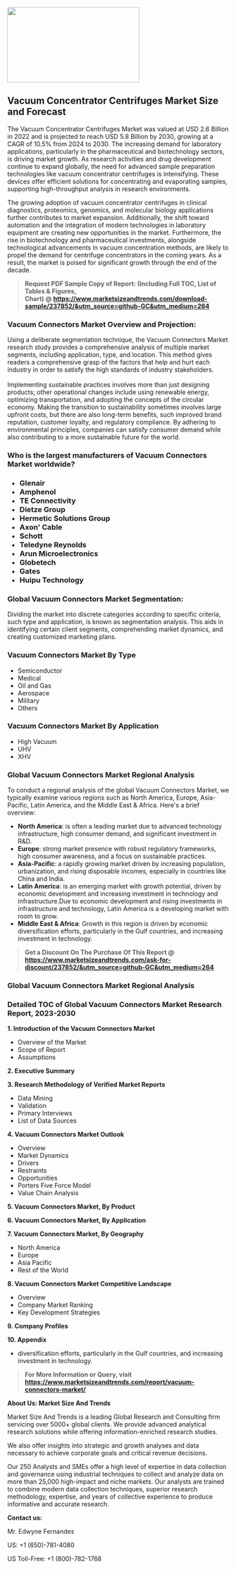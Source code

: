 <p><img class="alignnone size-medium wp-image-20088" src="https://ffe5etoiles.com/wp-content/uploads/2024/12/MST1-300x171.png" alt="" width="300" height="171" /></p><h2>Vacuum Concentrator Centrifuges Market Size and Forecast</h2><p>The Vacuum Concentrator Centrifuges Market was valued at USD 2.6 Billion in 2022 and is projected to reach USD 5.8 Billion by 2030, growing at a CAGR of 10.5% from 2024 to 2030. The increasing demand for laboratory applications, particularly in the pharmaceutical and biotechnology sectors, is driving market growth. As research activities and drug development continue to expand globally, the need for advanced sample preparation technologies like vacuum concentrator centrifuges is intensifying. These devices offer efficient solutions for concentrating and evaporating samples, supporting high-throughput analysis in research environments.</p><p>The growing adoption of vacuum concentrator centrifuges in clinical diagnostics, proteomics, genomics, and molecular biology applications further contributes to market expansion. Additionally, the shift toward automation and the integration of modern technologies in laboratory equipment are creating new opportunities in the market. Furthermore, the rise in biotechnology and pharmaceutical investments, alongside technological advancements in vacuum concentration methods, are likely to propel the demand for centrifuge concentrators in the coming years. As a result, the market is poised for significant growth through the end of the decade.</p></p><blockquote id="" class=""><strong>Request PDF Sample Copy of Report: (Including Full TOC, List of Tables &amp; Figures, Chart)&nbsp;@&nbsp;<strong><a href="https://www.marketsizeandtrends.com/download-sample/237852/&utm_source=github-GC&utm_medium=264" target="_blank">https://www.marketsizeandtrends.com/download-sample/237852/&utm_source=github-GC&utm_medium=264</a></strong></strong></blockquote><h3 id="" class="">Vacuum Connectors Market&nbsp;Overview and Projection:</h3><p id="" class="">Using a deliberate segmentation technique, the Vacuum Connectors Market research study provides a comprehensive analysis of multiple market segments, including application, type, and location. This method gives readers a comprehensive grasp of the factors that help and hurt each industry in order to satisfy the high standards of industry stakeholders. <br /> <br />Implementing sustainable practices involves more than just designing products; other operational changes include using renewable energy, optimizing transportation, and adopting the concepts of the circular economy. Making the transition to sustainability sometimes involves large upfront costs, but there are also long-term benefits, such improved brand reputation, customer loyalty, and regulatory compliance. By adhering to environmental principles, companies can satisfy consumer demand while also contributing to a more sustainable future for the world.</p><h3 id="" class="">Who is the largest manufacturers of&nbsp;Vacuum Connectors Market worldwide?</h3><h3 class=""><p><ul><li>Glenair </li><li> Amphenol </li><li> TE Connectivity </li><li> Dietze Group </li><li> Hermetic Solutions Group </li><li> Axon' Cable </li><li> Schott </li><li> Teledyne Reynolds </li><li> Arun Microelectronics </li><li> Globetech </li><li> Gates </li><li> Huipu Technology</li></ul></p></h3><h3 id="" class="">Global&nbsp;Vacuum Connectors Market Segmentation:</h3><p id="" class="">Dividing the market into discrete categories according to specific criteria, such type and application, is known as segmentation analysis. This aids in identifying certain client segments, comprehending market dynamics, and creating customized marketing plans.</p><h3 id="" class="">Vacuum Connectors Market&nbsp;By Type</h3><p><p><ul><li>Semiconductor</li><li> Medical</li><li> Oil and Gas</li><li> Aerospace</li><li> Military</li><li> Others</p></li></ul></p></p><h3 id="" class="">Vacuum Connectors Market&nbsp;By Application</h3><p class=""><p><ul><li>High Vacuum</li><li> UHV</li><li> XHV</li></ul></p></p><h3 id="" class="">Global Vacuum Connectors Market Regional Analysis</h3><p id="" class="">To conduct a regional analysis of the global Vacuum Connectors Market, we typically examine various regions such as North America, Europe, Asia-Pacific, Latin America, and the Middle East &amp; Africa. Here's a brief overview:</p><ul><li><strong>North America</strong>: is often a leading market due to advanced technology infrastructure, high consumer demand, and significant investment in R&amp;D.</li><li><strong>Europe</strong>: strong market presence with robust regulatory frameworks, high consumer awareness, and a focus on sustainable practices.</li><li><strong>Asia-Pacific</strong>: a rapidly growing market driven by increasing population, urbanization, and rising disposable incomes, especially in countries like China and India.</li><li><strong>Latin America</strong>: is an emerging market with growth potential, driven by economic development and increasing investment in technology and infrastructure.Due to economic development and rising investments in infrastructure and technology, Latin America is a developing market with room to grow.</li><li><strong>Middle East &amp; Africa</strong>: Growth in this region is driven by economic diversification efforts, particularly in the Gulf countries, and increasing investment in technology.</li></ul><blockquote id="" class=""><strong>Get a Discount On The Purchase Of This Report @ <strong><a href="https://www.marketsizeandtrends.com/ask-for-discount/237852/&utm_source=github-GC&utm_medium=264" target="_blank">https://www.marketsizeandtrends.com/ask-for-discount/237852/&utm_source=github-GC&utm_medium=264</a></strong></strong></blockquote><h3 id="" class="">Global Vacuum Connectors Market Regional Analysis</h3><h3 id="" class="">Detailed TOC of Global Vacuum Connectors Market Research Report, 2023-2030</h3><p id="" class=""><strong>1. Introduction of the Vacuum Connectors Market</strong></p><ul><li>Overview of the Market</li><li>Scope of Report</li><li>Assumptions</li></ul><p id="" class=""><strong>2. Executive Summary</strong></p><p id="" class=""><strong>3. Research Methodology of Verified Market Reports</strong></p><ul><li>Data Mining</li><li>Validation</li><li>Primary Interviews</li><li>List of Data Sources</li></ul><p id="" class=""><strong>4. Vacuum Connectors Market Outlook</strong></p><ul><li>Overview</li><li>Market Dynamics</li><li>Drivers</li><li>Restraints</li><li>Opportunities</li><li>Porters Five Force Model</li><li>Value Chain Analysis</li></ul><p id="" class=""><strong>5. Vacuum Connectors Market, By Product</strong></p><p id="" class=""><strong>6. Vacuum Connectors Market, By Application</strong></p><p id="" class=""><strong>7. Vacuum Connectors Market, By Geography</strong></p><ul><li>North America</li><li>Europe</li><li>Asia Pacific</li><li>Rest of the World</li></ul><p id="" class=""><strong>8. Vacuum Connectors Market Competitive Landscape</strong></p><ul><li>Overview</li><li>Company Market Ranking</li><li>Key Development Strategies</li></ul><p id="" class=""><strong>9. Company Profiles</strong></p><p id="" class=""><strong>10. Appendix</strong></p><ul><li>diversification efforts, particularly in the Gulf countries, and increasing investment in technology.</li></ul><blockquote id="" class=""><strong>For More Information or Query, visit <strong><strong><a href="https://www.marketsizeandtrends.com/report/vacuum-connectors-market/" target="_blank">https://www.marketsizeandtrends.com/report/vacuum-connectors-market/</a></strong></strong></strong></blockquote><p id="" class=""><strong>About Us: Market Size And Trends</strong></p><p id="" class="">Market Size And Trends is a leading Global Research and Consulting firm servicing over 5000+ global clients. We provide advanced analytical research solutions while offering information-enriched research studies.</p><p id="" class="">We also offer insights into strategic and growth analyses and data necessary to achieve corporate goals and critical revenue decisions.</p><p id="" class="">Our 250 Analysts and SMEs offer a high level of expertise in data collection and governance using industrial techniques to collect and analyze data on more than 25,000 high-impact and niche markets. Our analysts are trained to combine modern data collection techniques, superior research methodology, expertise, and years of collective experience to produce informative and accurate research.</p><p id="" class=""><strong>Contact us:</strong></p><p id="" class="">Mr. Edwyne Fernandes</p><p id="" class="">US: +1 (650)-781-4080</p><p id="" class="">US Toll-Free: +1 (800)-782-1768</p>
